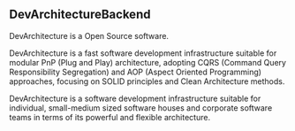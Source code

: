 ## DevArchitectureBackend

DevArchitecture is a Open Source software. 

DevArchitecture is a fast software development infrastructure suitable for modular PnP (Plug and Play) architecture, adopting CQRS (Command Query Responsibility Segregation) and AOP (Aspect Oriented Programming) approaches, focusing on SOLID principles and Clean Architecture methods.

DevArchitecture is a software development infrastructure suitable for individual, small-medium sized software houses and corporate software teams in terms of its powerful and flexible architecture.
